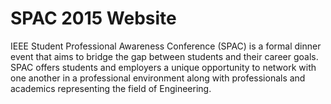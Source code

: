 SPAC 2015 Website
============

IEEE Student Professional Awareness Conference (SPAC) is a formal dinner event that aims to bridge the gap between students and their career goals. SPAC offers students and employers a unique opportunity to network with one another in a professional environment along with professionals and academics representing the field of Engineering.
